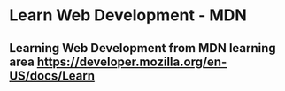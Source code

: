 # Learn Web Development - MDN

Learning Web Development from MDN learning area
https://developer.mozilla.org/en-US/docs/Learn
----------------------------------------------
